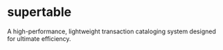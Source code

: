 # supertable
A high-performance, lightweight transaction cataloging system designed for ultimate efficiency.
